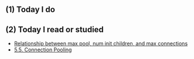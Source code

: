 ## (1) Today I do

## (2) Today I read or studied

- [Relationship between max pool, num init children, and max connections](https://www.pgpool.net/mediawiki/index.php/Relationship_between_max_pool,_num_init_children,_and_max_connections)
- [5.5. Connection Pooling](http://www.pgpool.net/docs/latest/en/html/runtime-config-connection-pooling.html)
